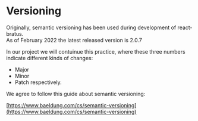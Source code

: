 # Versioning

Originally, semantic versioning has been used during development of react-bratus.\
As of February 2022 the latest released version is 2.0.7

In our project we will contuinue this practice, where these three numbers indicate different kinds of changes:
- Major
- Minor
- Patch
respectively.

We agree to follow this guide about semantic versioning:

[https://www.baeldung.com/cs/semantic-versioning](https://www.baeldung.com/cs/semantic-versioning)